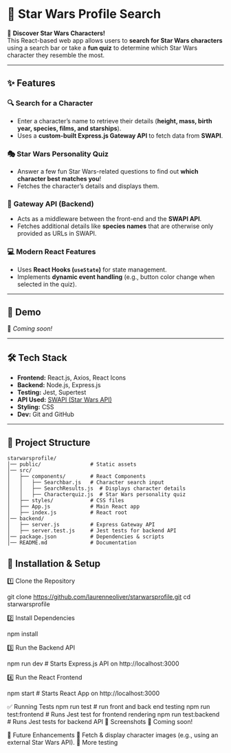 # 🌌 Star Wars Profile Search

🚀 **Discover Star Wars Characters!**  
This React-based web app allows users to **search for Star Wars characters** using a search bar or take a **fun quiz** to determine which Star Wars character they resemble the most.

---

## ✨ Features

### 🔍 **Search for a Character**
- Enter a character’s name to retrieve their details (**height, mass, birth year, species, films, and starships**).
- Uses a **custom-built Express.js Gateway API** to fetch data from **SWAPI**.

### 🎭 **Star Wars Personality Quiz**
- Answer a few fun Star Wars-related questions to find out **which character best matches you**!
- Fetches the character’s details and displays them.

### 🚀 **Gateway API (Backend)**
- Acts as a middleware between the front-end and the **SWAPI API**.
- Fetches additional details like **species names** that are otherwise only provided as URLs in SWAPI.

### 💻 **Modern React Features**
- Uses **React Hooks (`useState`)** for state management.
- Implements **dynamic event handling** (e.g., button color change when selected in the quiz).

---

## 📸 Demo

🚀 _Coming soon!_

---

## 🛠️ Tech Stack

- **Frontend:** React.js, Axios, React Icons  
- **Backend:** Node.js, Express.js  
- **Testing:** Jest, Supertest  
- **API Used:** [SWAPI (Star Wars API)](https://swapi.dev/)  
- **Styling:** CSS
- **Dev:** Git and GitHub

---

## 📂 Project Structure

```plaintext
starwarsprofile/
│── public/                # Static assets
│── src/
│   ├── components/        # React Components
│   │   ├── Searchbar.js   # Character search input
│   │   ├── SearchResults.js  # Displays character details
│   │   ├── Characterquiz.js  # Star Wars personality quiz
│   ├── styles/            # CSS files
│   ├── App.js             # Main React app
│   ├── index.js           # React root
│── backend/
│   ├── server.js          # Express Gateway API
│   ├── server.test.js     # Jest tests for backend API
│── package.json           # Dependencies & scripts
│── README.md              # Documentation
```
## 🚀 Installation & Setup
1️⃣ Clone the Repository

git clone https://github.com/laurenneoliver/starwarsprofile.git
cd starwarsprofile

2️⃣ Install Dependencies

npm install

3️⃣ Run the Backend API

npm run dev  # Starts Express.js API on http://localhost:3000

4️⃣ Run the React Frontend

npm start  # Starts React App on http://localhost:3000

✅ Running Tests
npm run test # run front and back end testing
npm run test:frontend # Runs Jest test for frontend rendering
npm run test:backend  # Runs Jest tests for backend API
🎨 Screenshots
🚀 Coming soon!

🔮 Future Enhancements
🎥 Fetch & display character images (e.g., using an external Star Wars API).
🧪 More testing 
